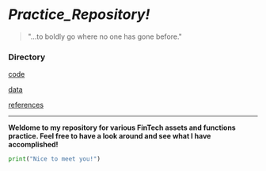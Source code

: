 # *Practice_Repository!*

>"...to boldly go where no one has gone before."

### Directory

[code](code)

[data](data)

[references](references)

---

**Weldome to my repository for various FinTech assets and functions practice. Feel free to have a look around and see what I have accomplished!**

```python
print("Nice to meet you!")
```
